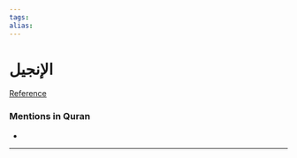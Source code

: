 ```yaml
---
tags: 
alias: 
---
```


# الإنجيل

[Reference](https://corpus.quran.com/concept.jsp?id=injeel)

### Mentions in Quran
- 

---

